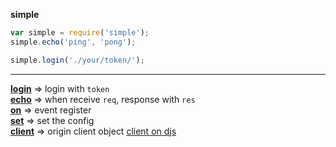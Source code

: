**simple**  
```js
var simple = require('simple');
simple.echo('ping', 'pong');

simple.login('./your/token/');
```
---
**[login](./simple/login)** => login with `token`   
**[echo](./simple/echo)** => when receive `req`, response with `res`  
**[on](./simple/on)** => event register  
**[set](./simple/set)** => set the config  
**[client](./simple/client)** => origin client object [client on djs](https://discord.js.org/#/docs/main/stable/class/Client)